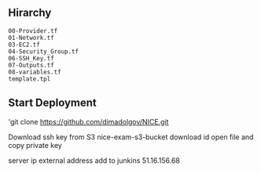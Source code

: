 
## Hirarchy
    00-Provider.tf
    01-Network.tf
    03-EC2.tf
    04-Security_Group.tf
    06-SSH_Key.tf
    07-Outputs.tf
    08-variables.tf
    template.tpl


## Start Deployment
'git clone https://github.com/dimadolgov/NICE.git


Download ssh key from S3 nice-exam-s3-bucket
download id
open file and copy private key

server ip external address add to junkins
51.16.156.68

